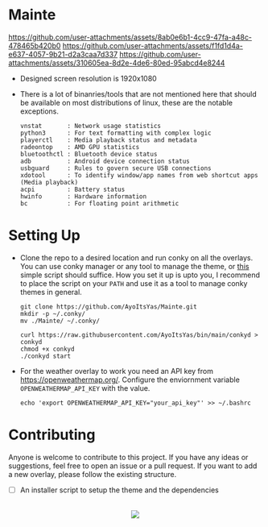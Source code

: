 # Mainte

https://github.com/user-attachments/assets/8ab0e6b1-4cc9-47fa-a48c-478465b420b0
https://github.com/user-attachments/assets/f1fd1d4a-e637-4057-9b21-d2a3caa7d337
https://github.com/user-attachments/assets/310605ea-8d2e-4de6-80ed-95abcd4e8244

- Designed screen resolution is 1920x1080
- There is a lot of binanries/tools that are not mentioned here that should be available on most distributions of linux, these are the notable exceptions.

  ```
  vnstat       : Network usage statistics
  python3      : For text formatting with complex logic
  playerctl    : Media playback status and metadata
  radeontop    : AMD GPU statistics
  bluetoothctl : Bluetooth device status
  adb          : Android device connection status
  usbguard     : Rules to govern secure USB connections
  xdotool      : To identify window/app names from web shortcut apps (Media playback)
  acpi         : Battery status
  hwinfo       : Hardware information
  bc           : For floating point arithmetic
  ```

# Setting Up

- Clone the repo to a desired location and run conky on all the overlays. You can use conky manager or any tool to manage the theme, or [this](https://github.com/AyoItsYas/bin/blob/main/conkyd) simple script should suffice. How you set it up is upto you, I recommend to place the script on your `PATH` and use it as a tool to manage conky themes in general.

  ```
  git clone https://github.com/AyoItsYas/Mainte.git
  mkdir -p ~/.conky/
  mv ./Mainte/ ~/.conky/

  curl https://raw.githubusercontent.com/AyoItsYas/bin/main/conkyd > conkyd
  chmod +x conkyd
  ./conkyd start
  ```

- For the weather overlay to work you need an API key from https://openweathermap.org/. Configure the enviornment variable `OPENWEATHERMAP_API_KEY` with the value.

  ```
  echo 'export OPENWEATHERMAP_API_KEY="your_api_key"' >> ~/.bashrc
  ```

# Contributing

Anyone is welcome to contribute to this project. If you have any ideas or suggestions, feel free to open an issue or a pull request. If you want to add a new overlay, please follow the existing structure.

- [ ] An installer script to setup the theme and the dependencies

<div align="center">
  <br/>
  <a href="https://www.buymeacoffee.com/ayoitsyas">
    <img src="https://img.buymeacoffee.com/button-api/?text=Buy me a coffee&emoji=☕&slug=ayoitsyas&button_colour=FFDD00&font_colour=000000&font_family=Poppins&outline_colour=000000&coffee_colour=ffffff" />
  </a>
</div>
